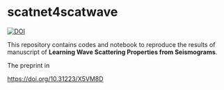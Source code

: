 # scatnet4scatwave

[![DOI](https://zenodo.org/badge/DOI/10.5281/zenodo.15360705.svg)](https://doi.org/10.5281/zenodo.15360705)


This repository contains codes and notebook to reproduce the results of manuscript of **Learning Wave Scattering Properties from Seismograms**.




The preprint in 

https://doi.org/10.31223/X5VM8D

